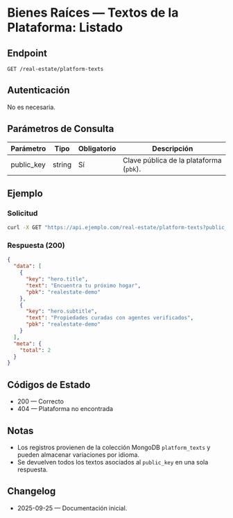 # Bienes Raíces — Textos de la Plataforma: Listado

## Endpoint

```
GET /real-estate/platform-texts
```

## Autenticación

No es necesaria.

## Parámetros de Consulta

| Parámetro  | Tipo   | Obligatorio | Descripción |
| ---------- | ------ | ----------- | ----------- |
| public_key | string | Sí          | Clave pública de la plataforma (`pbk`). |

## Ejemplo

### Solicitud

```bash
curl -X GET "https://api.ejemplo.com/real-estate/platform-texts?public_key=realestate-demo"
```

### Respuesta (200)

```json
{
  "data": [
    {
      "key": "hero.title",
      "text": "Encuentra tu próximo hogar",
      "pbk": "realestate-demo"
    },
    {
      "key": "hero.subtitle",
      "text": "Propiedades curadas con agentes verificados",
      "pbk": "realestate-demo"
    }
  ],
  "meta": {
    "total": 2
  }
}
```

## Códigos de Estado

- 200 — Correcto
- 404 — Plataforma no encontrada

## Notas

- Los registros provienen de la colección MongoDB `platform_texts` y pueden almacenar variaciones por idioma.
- Se devuelven todos los textos asociados al `public_key` en una sola respuesta.

## Changelog

- 2025-09-25 — Documentación inicial.
